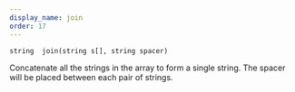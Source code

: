 ```yaml
---
display_name: join
order: 17
---
```

`string  join(string s[], string spacer)`

Concatenate all the strings in the array to form a single string.
The spacer will be placed between each pair of strings.
